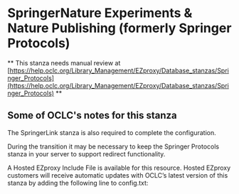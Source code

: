 # SpringerNature Experiments &amp; Nature Publishing (formerly Springer Protocols)
** This stanza needs manual review at [https://help.oclc.org/Library_Management/EZproxy/Database_stanzas/Springer_Protocols](https://help.oclc.org/Library_Management/EZproxy/Database_stanzas/Springer_Protocols) **

## Some of OCLC's notes for this stanza

The SpringerLink stanza is also required to complete the configuration.

During the transition it may be necessary to keep the Springer Protocols stanza in your server to support redirect functionality.

A Hosted EZproxy Include File is available for this resource. Hosted EZproxy customers will receive automatic updates with OCLC&rsquo;s latest version of this stanza by adding the following line to config.txt:
